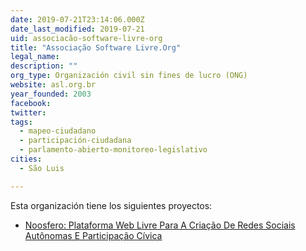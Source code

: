 ```yaml
---
date: 2019-07-21T23:14:06.000Z
date_last_modified: 2019-07-21
uid: associacão-software-livre-org
title: "Associação Software Livre.Org"
legal_name: 
description: ""
org_type: Organización civil sin fines de lucro (ONG)
website: asl.org.br
year_founded: 2003
facebook: 
twitter: 
tags:
  - mapeo-ciudadano
  - participación-ciudadana
  - parlamento-abierto-monitoreo-legislativo
cities: 
  - São Luis

---
```


Esta organización tiene los siguientes proyectos:

- [Noosfero: Plataforma Web Livre Para A Criação De Redes Sociais Autônomas E Participação Cívica](/i/noosfero-plataforma-web-livre-para-a-criacão-de-redes-sociais-autonomas-e-participacão-civica.html)
